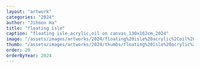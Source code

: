 ```yaml
---
layout: "artwork"
categories: "2024"
author: "Jihoon Ha"
title: "floating isle"
caption: "floating isle_acrylic,oil on canvas_130x162cm_2024"
image: "/assets/images/artworks/2024/floating%20isle%20acrylic%2Coil%20on%20canvas%20130x162cm%202024.jpg"
thumb: "/assets/images/artworks/2024/thumbs/floating%20isle%20acrylic%2Coil%20on%20canvas%20130x162cm%202024.jpg"
order: 20
orderByYear: 2024
---
```

